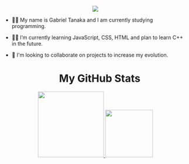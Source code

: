 <p align="center">
  <img src="https://i.imgur.com/vOrRPfW.png" />
</p>

- 👋🏻 My name is Gabriel Tanaka and I am currently studying programming.
- 👨‍💻 I’m currently learning JavaScript, CSS, HTML and plan to learn C++ in the future.
- 💬 I'm looking to collaborate on projects to increase my evolution.

  <h1 align="center">My GitHub Stats</h1>

<div align="center">
  <a href="https://github.com/gabrielftanaka">
  <img height="180em" src="https://github-readme-stats.vercel.app/api?username=gabrielftanaka&show_icons=true&theme=github_dark&include_all_commits=true&count_private=true"/>
  <img height="130em" src="https://github-readme-stats.vercel.app/api/top-langs/?username=gabrielftanaka&layout=compact&langs_count=7&theme=github_dark"/>
</div>
  
